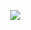          ![](https://cdn.discordapp.com/attachments/486915002037436428/842023916658753576/LuisPic.gif)
